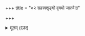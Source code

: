 +++
title = "०२ सहस्रशृङ्गो वृषभो जातवेदा"

+++
<details><summary>मूलम् (GR)</summary>

सहस्रशृङ्गो वृषभो जातवेदा  
घृताहुतः सोमपृष्ठः सुवीरः ।  
मा मा हासीन् नाथितो नेत् त्वा जहानि +++(Bhatt. ne(t)tvā)+++  
गोपोषं च मे वीरपोषं च धेहि ॥
</details>